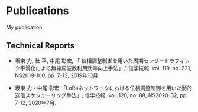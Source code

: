 # Publications

My publication.

## Technical Reports
- 坂東 力, 杜 平, 中尾 彰宏, 「	位相調整制御を用いた周期センサートラフィック平滑化による無線周波数利用効率向上手法」,” 信学技報, vol. 119, no. 221, NS2019-100, pp. 7-12, 2019年10月.

- 坂東 力・中尾 彰宏,「LoRaネットワークにおける位相調整制御を用いた動的送信スケジューリング手法」, 信学技報, vol. 120, no. 88, NS2020-32, pp. 7-12, 2020年7月.

